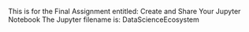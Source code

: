 
This is for the Final Assignment entitled: Create and Share Your Jupyter Notebook
The Jupyter filename is: DataScienceEcosystem
